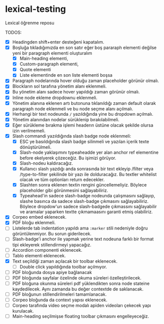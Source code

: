 # lexical-testing
Lexical öğrenme reposu

TODOS:
- [x] Headingden shift+enter desteğeni kapatalım.
- [x] Boşluğa tıkladığımızda en son satır eğer boş pararaph elementi değilse yeni bir paragraph elementi oluşturalım
  - [x] Main-heading elementi,
  - [x] Custom-paragraph elementi,
  - [x] Quote elementi
  - [x] Liste elementinde en son liste elementi boşsa
- [x] Paragraph nodelarında hover olduğu zaman placeholder görünür olmalı.
- [x] Blockların sol tarafına yönetim alanı eklenmeli.
- [x] Bu yönetim alanı sadece hover yapıldığı zaman görünür olmalı.
- [x] Inline node ekleme dropdownu eklenmeli.
- [x] Yönetim alanına eklenen artı butonuna tıklanıldığı zaman default olarak paragraph node eklenmeli ve bu node seçme alanı açılmalı.
- [x] Herhangi bir text nodeunda `/` yazıldığında yine bu dropdown açılmalı.
- [x] Yönetim alanından nodelar sürüklenip bırakılabilmeli.
- [x] Eğer sürükleme bırakma işlemi headerın üstüne olacak şekilde olursa izin verilmemeli.
- [x] Slash commandi yazıldığında slash badge node eklenmeli:
  - [x] ESC ye basıldığında slash badge silinmeli ve yazılan içerik texte dönüştürülmeli.
  - [x] Slash-node yaklaşımını typeaheadde yer alan anchor ref elementine before ekelyerek çözeceğiz. Bu işimizi görüyor.
  - [x] Slash-nodeu kaldıracağız.
  - [x] Kullanıcı slash yazdığı anda sonrasında bir text ekleyip /filter veya /type-to-filter şekilinde bir yazı ile dolduracağız. Bu textler whitelist olacak ve tüm optionları return edecekler.
  - [x] Slashten sonra eklenen textin rengini güncellemeliyiz. Böylece placeholder gibi görünmesini sağlayabiliriz.
  - [x] Typeahead'in sadece slash-badge nodeunda çalışmasını sağlayıp, slashe basınca da sadece slash-badge çıkmasını sağlayabiliriz. Böylece dropdow'un sadece slash-badgede çıkmassını sağlayabilir ve aramalar yaparken textte çıkmamaasını garanti etmiş olabiliriz.
- [x] Corpeo embed eklenecek.
- [x] PDF bloğu eklenmeli.
- [ ] Listelerde tab indentation yapıldı ama `:marker` stili nedeniyle doğru görüntülenmiyor. Bu sorun giderilecek.
- [ ] Slash-badge'i anchor ile yapmak yerine text nodeuna farklı bir format tipi ekleyerek stillendirmeyi yapacağız.
- [ ] Accordion componenti eklenecek.
- [ ] Tablo elementi eklenecek.
- [x] Text seçildiği zaman açılacak bir toolbar eklenecek.
  - [ ] Double click yapıldığında toolbar açılmıyor.
- [ ] PDF bloğunda dosya apiye bağlanacak
- [ ] PDF bloğunda sayfalar özelinde okuma süreleri özelleştirilecek.
- [ ] PDF bloğuna okunma süreleri pdf yüklendikten sonra node stateine kaydedilecek. Aynı zamanda bu değer contextde de saklanacak.
- [ ] PDF bloğunun stillendirilmeleri tamamlanacak.
- [ ] Corpeo bloğunda da context yapısı eklenecek.
- [ ] Corpeo tarafında video seçme modalı apiden videoları çekecek yapı kurulacak.
- [ ] Main-heading seçilmişse floating toolbar çıkmasını engelleyeceğiz.